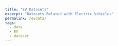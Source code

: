 ```yaml
---
title: "EV Datasets"
excerpt: "Datasets Related with Electric Vehicles"
permalink: /evdata/
tags:
  - data
  - EV
  - dataset
---
```


